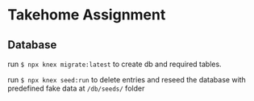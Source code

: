 # Takehome Assignment

## Database

run `$ npx knex migrate:latest` to create db and required tables.

run `$ npx knex seed:run` to delete entries and reseed the database with predefined fake data at `/db/seeds/` folder
